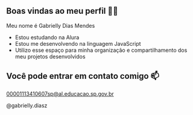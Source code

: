 ## Boas vindas ao meu perfil 💙💙
Meu nome é Gabrielly Dias Mendes

- Estou estudando na Alura
- Estou me desenvolvendo na linguagem JavaScript
- Utilizo esse espaço para minha organização e compartilhamento dos meu projetos desenvolvidos

## Você pode entrar em contato comigo 📫

00001113410607sp@al.educacao.sp.gov.br

@gabrielly.diasz
